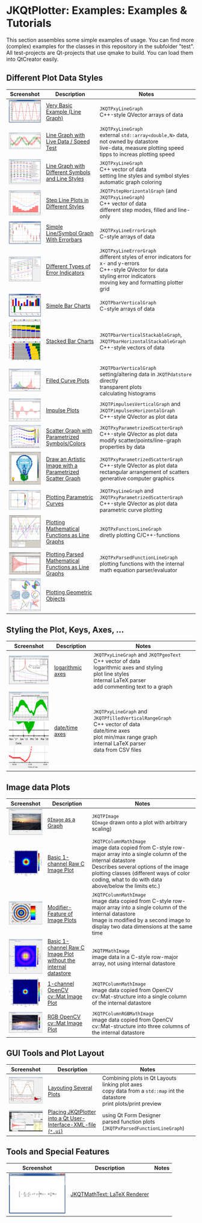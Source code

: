 # JKQtPlotter: Examples: Examples & Tutorials
This section assembles some simple examples of usage. 
You can find more (complex) examples for the classes in this repository in the subfolder "test". 
All test-projects are Qt-projects that use qmake to build. You can load them into QtCreator easily.

## Different Plot Data Styles

| Screenshot    | Description   | Notes         |
|:-------------:| ------------- | ------------- |
| [![](../screenshots/jkqtplotter_simpletest1_small.png)](./simpletest) | [Very Basic Example (Line Graph)](./simpletest) | `JKQTPxyLineGraph` <br> C++-style QVector arrays of data |
| [![](../screenshots/jkqtplotter_simpletest_speed_small.png)](./simpletest_speed) | [Line Graph with Live Data / Speed Test](./simpletest_speed) | `JKQTPxyLineGraph` <br> external `std::array<double,N>` data, not owned by datastore <br> live-data, measure plotting speed <br> tipps to increas plotting speed |
| [![](../screenshots/jkqtplotter_simpletest_symbols_and_styles_small.png)](./simpletest_symbols_and_styles) | [Line Graph with Different Symbols and Line Styles](./simpletest_symbols_and_styles) | `JKQTPxyLineGraph` <br> C++ vector of data <br> setting line styles and symbol styles <br> automatic graph coloring |
| [![](../screenshots/jkqtplotter_simpletest_stepplots_small.png)](./simpletest_stepplots) | [Step Line Plots in Different Styles](./simpletest_stepplots) | `JKQTPstepHorizontalGraph` (and `JKQTPxyLineGraph`) <br> C++ vector of data <br> different step modes, filled and line-only |
| [![](../screenshots/jkqtplotter_simpletest_symbols_and_errors_small.png)](./simpletest_symbols_and_errors) | [Simple Line/Symbol Graph With Errorbars](./simpletest_symbols_and_errors) | `JKQTPxyLineErrorGraph` <br> C-style arrays of data |
| [![](../screenshots/jkqtplotter_simpletest_errorbarstyles_small.png)](./simpletest_errorbarstyles) | [Different Types of Error Indicators](./simpletest_errorbarstyles) | `JKQTPxyLineErrorGraph` <br> different styles of error indicators for x- and y-errors <br> C++-style QVector for data <br> styling error indicators <br> moving key and formatting plotter grid |
| [![](../screenshots/jkqtplotter_simpletest_barchart_small.png)](./simpletest_barchart) | [Simple Bar Charts](./simpletest_barchart) | `JKQTPbarVerticalGraph` <br> C-style arrays of data |
| [![](../screenshots/JKQTPbarVerticalGraphStacked_small.png) <br> ![](../screenshots/JKQTPbarHorizontalGraphStacked_small.png)](./simpletest_stackedbars) | [Stacked Bar Charts](./simpletest_stackedbars) | `JKQTPbarVerticalStackableGraph`, `JKQTPbarHorizontalStackableGraph` <br> C++-style vectors of data |
| [![](../screenshots/jkqtplotter_simpletest_filledgraphs_small.png)](./simpletest_filledgraphs) | [Filled Curve Plots](./simpletest_filledgraphs) | `JKQTPbarVerticalGraph` <br> setting/altering data in `JKQTPdatstore` directly <br>  transparent plots <br> calculating histograms |
| [![](../screenshots/jkqtplotter_simpletest_impulsesplot_small.png)](./simpletest_impulsesplot) | [Impulse Plots](./simpletest_impulsesplot) | `JKQTPimpulsesVerticalGraph` and `JKQTPimpulsesHorizontalGraph` <br> C++-style QVector as plot data |
| [![](../screenshots/jkqtplotter_simpletest_paramscatterplot_small.png)](./simpletest_paramscatterplot) | [Scatter Graph with Parametrized Symbols/Colors](./simpletest_paramscatterplot) | `JKQTPxyParametrizedScatterGraph` <br> C++-style QVector as plot data <br> modify scatter/points/line-graph properties by data |
| [![](../screenshots/jkqtplotter_simpletest_paramscatterplot_image_small.png)](./simpletest_paramscatterplot_image) | [Draw an Artistic Image with a Parametrized Scatter Graph](./simpletest_paramscatterplot_image) | `JKQTPxyParametrizedScatterGraph` <br> C++-style QVector as plot data <br> rectangular arrangement of scatters <br> generative computer graphics |
| [![](../screenshots/jkqtplotter_simpletest_parametriccurve_small.png)](./simpletest_parametriccurve) | [Plotting Parametric Curves](./simpletest_parametriccurve) | `JKQTPxyLineGraph` and `JKQTPxyParametrizedScatterGraph` <br> C++-style QVector as plot data <br> parametric curve plotting |
| [![](../screenshots/jkqtplotter_simpletest_functionplot_small.png)](./simpletest_functionplot) | [Plotting Mathematical Functions as Line Graphs](./simpletest_functionplot) | `JKQTPxFunctionLineGraph`  <br> diretly plotting C/C++-functions |
| [![](../screenshots/jkqtplotter_simpletest_parsedfunctionplot_small.png)](./simpletest_parsedfunctionplot) | [Plotting Parsed Mathematical Functions as Line Graphs](./simpletest_parsedfunctionplot) | `JKQTPxParsedFunctionLineGraph`  <br> plotting functions with the internal math equation parser/evaluator |
| [![](../screenshots/jkqtplotter_simpletest_geometric_small.png)](./simpletest_geometric) | [Plotting Geometric Objects](./simpletest_geometric) |  |

## Styling the Plot, Keys, Axes, ...

| Screenshot    | Description   | Notes         |
|:-------------:| ------------- | ------------- |
| [![](../screenshots/jkqtplotter_simpletest_logaxes_small.png)](./simpletest_logaxes) | [logarithmic axes](./simpletest_logaxes) | `JKQTPxyLineGraph` and `JKQTPgeoText` <br> C++ vector of data <br> logarithmic axes and styling <br> plot line styles <br> internal LaTeX parser <br> add commenting text to a graph |
| [![](../screenshots/jkqtplotter_simpletest_dateaxes_small.png) <br> ![](../screenshots/jkqtplotter_simpletest_dateaxes_dates_small.png) <br> ![](../screenshots/jkqtplotter_simpletest_dateaxes_timeaxis_small.png)](./simpletest_dateaxes) | [date/time axes](./simpletest_dateaxes) | `JKQTPxyLineGraph` and `JKQTPfilledVerticalRangeGraph` <br> C++ vector of data <br> date/time axes <br> plot min/max range graph <br> internal LaTeX parser <br> data from CSV files |


## Image data Plots

| Screenshot    | Description   | Notes         |
|:-------------:| ------------- | ------------- |
| [![](../screenshots/jkqtplotter_simpletest_rgbimageplot_qt_small.png)](./simpletest_rgbimageplot_qt) | [`QImage` as a Graph](./simpletest_rgbimageplot_qt) | `JKQTPImage` <br> `QImage` drawn onto a plot with arbitrary scaling) |
| [![](../screenshots/jkqtplotter_simpletest_imageplot_small.png)](./simpletest_imageplot) | [Basic 1-channel Raw C Image Plot](./simpletest_imageplot) | `JKQTPColumnMathImage` <br> image data copied from C-style row-major array into a single column of the internal datastore <br> Describes several options of the image plotting classes (different ways of color coding, what to do with data above/below the limits etc.) |
| [![](../screenshots/jkqtplotter_simpletest_imageplot_modifier_small.png)](./simpletest_imageplot_modifier) | [Modifier-Feature of Image Plots](./simpletest_imageplot_modifier) | `JKQTPColumnMathImage` <br> image data copied from C-style row-major array into a single column of the internal datastore <br> Image is modified by a second image to display two data dimensions at the same time |
| [![](../screenshots/jkqtplotter_simpletest_imageplot_nodatastore_small.png)](./simpletest_imageplot_nodatastore) | [Basic 1-channel Raw C Image Plot <br> without the internal datastore](./simpletest_imageplot_nodatastore) | `JKQTPMathImage` <br> image data in a C-style row-major array, not using internal datastore |
| [![](../screenshots/jkqtplotter_simpletest_imageplot_opencv_small.png)](./simpletest_imageplot_opencv) | [1-channel OpenCV cv::Mat Image Plot](./simpletest_imageplot_opencv) | `JKQTPColumnMathImage` <br> image data copied from OpenCV cv::Mat-structure into a single column of the internal datastore |
| [![](../screenshots/jkqtplotter_simpletest_rgbimageplot_opencv_small.png)](./simpletest_rgbimageplot_opencv) | [RGB OpenCV cv::Mat Image Plot](./simpletest_rgbimageplot_opencv) | `JKQTPColumnRGBMathImage` <br> image data copied from OpenCV cv::Mat-structure into three columns of the internal datastore |

## GUI Tools and Plot Layout

| Screenshot    | Description   | Notes         |
|:-------------:| ------------- | ------------- |
| [![](../screenshots/test_multiplot_small.png)](./test_multiplot) | [Layouting Several Plots](./test_multiplot) | Combining plots in Qt Layouts <br> linking plot axes <br> copy data from a `std::map` int the datastore <br> print plots/print preview |
| [![](../screenshots/jkqtplotter_simpletest_ui_small.png)](./simpletest_ui) | [Placing JKQtPlotter into a Qt User-Interface-XML-file (`*.ui`)](./simpletest_ui) | using Qt Form Designer <br> parsed function plots (`JKQTPxParsedFunctionLineGraph`) |

## Tools and Special Features

| Screenshot    | Description   | Notes         |
|:-------------:| ------------- | ------------- |
| [![](../screenshots/jkqtmathtext_simpletest_small.png)](./jkqtmathtext_simpletest) | [JKQTMathText: LaTeX Renderer](./jkqtmathtext_simpletest) |  |


